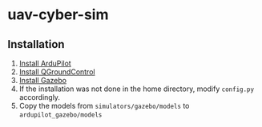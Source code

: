 # uav-cyber-sim


## Installation

1. [Install ArduPilot](installation/Installing_Ardupilot_20_04.md)
2. [Install QGroundControl](installation/installing_qgc.md)  
3. [Install Gazebo](installation/installing_gazebo_arduplugin.md)
4. If the installation was not done in the home directory, modify `config.py` accordingly.  
5. Copy the models from `simulators/gazebo/models` to `ardupilot_gazebo/models`